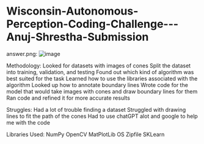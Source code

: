 # Wisconsin-Autonomous-Perception-Coding-Challenge---Anuj-Shrestha-Submission

answer.png:
![image](https://github.com/user-attachments/assets/e253d168-0979-46d1-ae17-745fd7d950d2)



Methodology:
  Looked for datasets with images of cones
  Split the dataset into training, validation, and testing
  Found out which kind of algorithm was best suited for the task
  Learned how to use the libraries associated with the algorithm
  Looked up how to annotate boundary lines 
  Wrote code for the model that would take images with cones and draw boundary lines for them
  Ran code and refined it for more accurate results

  Struggles:
  	Had a lot of trouble finding a dataset
  	Struggled with drawing lines to fit the path of the cones
  	Had to use chatGPT alot and google to help me with the code
  

Libraries Used:
    NumPy
    OpenCV
    MatPlotLib
    OS
    Zipfile
    SKLearn

